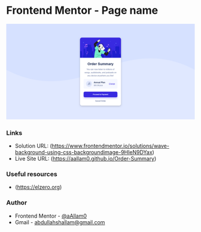 # Frontend Mentor - Page name

![](images/order-summary.png)

### Links

- Solution URL: (https://www.frontendmentor.io/solutions/wave-background-using-css-backgroundimage-9HIeN9DYax)
- Live Site URL: (https://aallam0.github.io/Order-Summary)

### Useful resources

- (https://elzero.org)

### Author

- Frontend Mentor - [@aAllam0](https://www.frontendmentor.io/profile/aAllam0)
- Gmail - abdullahshallam@gmail.com
